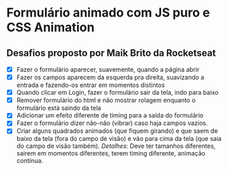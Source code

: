 # Formulário animado com JS puro e CSS Animation

## Desafios proposto por Maik Brito da Rocketseat

- [x] Fazer o formulário aparecer, suavemente, quando a página abrir
- [x] Fazer os campos aparecem da esquerda pra direita, suavizando a entrada e fazendo-os entrar em momentos distintos
- [x] Quando clicar em Login, fazer o formulário sair da tela, indo para baixo
- [x] Remover formulário do html e não mostrar rolagem enquanto o formulário está saindo da tela
- [x] Adicionar um efeito diferente de timing para a saída do formulário
- [x] Fazer o formulário dizer não-não (vibrar) caso haja campos vazios.
- [x] Criar alguns quadrados animados (que fiquem girando) e que saem de baixo da tela (fora do campo de visão) e vão para cima da tela (que saia do campo de visão também). _Detalhes_: Deve ter tamanhos diferentes, sairem em momentos diferentes, terem timing diferente, animação contínua.
